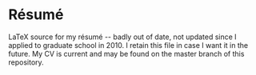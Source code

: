 # Résumé

LaTeX source for my résumé -- badly out of date, not updated since I applied to graduate school in 2010.  I retain this file in case I want
it in the future.  My CV is current and may be found on the master branch of this repository.
